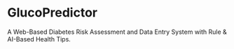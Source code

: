 # GlucoPredictor
A Web-Based Diabetes Risk Assessment and Data Entry System with Rule &amp; AI-Based Health Tips.

